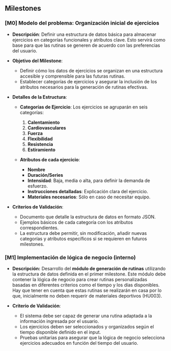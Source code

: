 ## Milestones

### [M0] Modelo del problema: Organización inicial de ejercicios

+ **Descripción**: Definir una estructura de datos básica para almacenar ejercicios en categorías funcionales y atributos clave. Esto servirá como base para que las rutinas se generen de acuerdo con las preferencias del usuario.

+ **Objetivo del Milestone**: 
   - Definir cómo los datos de ejercicios se organizan en una estructura accesible y comprensible para las futuras rutinas.
   - Establecer categorías de ejercicios y asegurar la inclusión de los atributos necesarios para la generación de rutinas efectivas.

+ **Detalles de la Estructura**:
   - **Categorías de Ejercicio**: Los ejercicios se agruparán en seis categorías:
     1. **Calentamiento**
     2. **Cardiovasculares**
     3. **Fuerza**
     4. **Flexibilidad**
     5. **Resistencia**
     6. **Estiramiento**

   - **Atributos de cada ejercicio**:
     - **Nombre**
     - **Duración/Series**
     - **Intensidad**: Baja, media o alta, para definir la demanda de esfuerzo.
     - **Instrucciones detalladas**: Explicación clara del ejercicio.
     - **Materiales necesarios**: Sólo en caso de necesitar equipo.
     
+ **Criterios de Validación**:
   - Documento que detalle la estructura de datos en formato JSON.
   - Ejemplos básicos de cada categoría con los atributos correspondientes.
   - La estructura debe permitir, sin modificación, añadir nuevas categorías y atributos específicos si se requieren en futuros milestones. 

### [M1] Implementación de lógica de negocio (interno)

+ **Descripción:** Desarrollo del **módulo de generación de rutinas** utilizando la estructura de datos definida en el primer milestone. Este módulo debe contener la lógica de negocio para crear rutinas personalizadas basadas en diferentes criterios como el tiempo y los días disponibles. Hay que tener en cuenta que estas rutinas se realizarán en casa por lo que, inicialmente no deben requerir de materiales deportivos (HU003).

+ **Criterio de Validación**:
  - El sistema debe ser capaz de generar una rutina adaptada a la información ingresada por el usuario.
  - Los ejercicios deben ser seleccionados y organizados según el tiempo disponible definido en el input.
  - Pruebas unitarias para asegurar que la lógica de negocio selecciona ejercicios adecuados en función del tiempo del usuario.